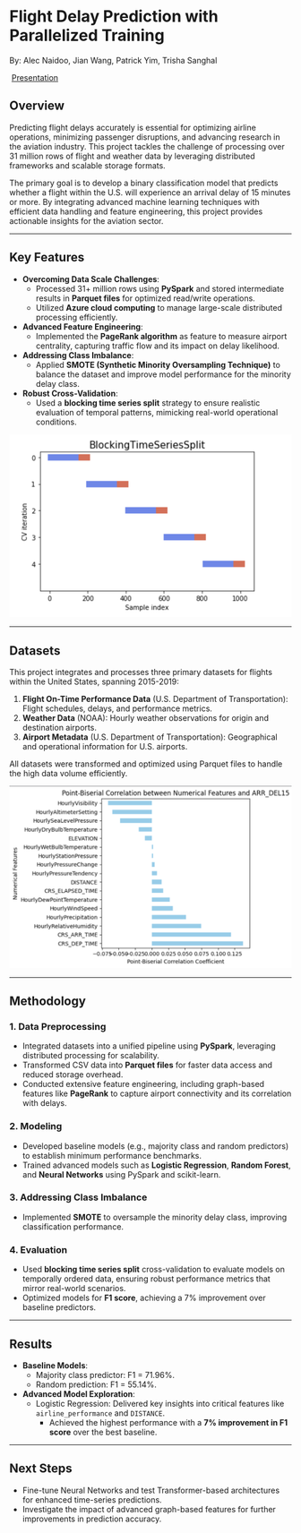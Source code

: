 # **Flight Delay Prediction with Parallelized Training**
By: Alec Naidoo, Jian Wang, Patrick Yim, Trisha Sanghal

&nbsp;[Presentation](Final_Presentation.pdf)

## **Overview**
Predicting flight delays accurately is essential for optimizing airline operations, minimizing passenger disruptions, and advancing research in the aviation industry. This project tackles the challenge of processing over 31 million rows of flight and weather data by leveraging distributed frameworks and scalable storage formats.

The primary goal is to develop a binary classification model that predicts whether a flight within the U.S. will experience an arrival delay of 15 minutes or more. By integrating advanced machine learning techniques with efficient data handling and feature engineering, this project provides actionable insights for the aviation sector.

---

## **Key Features**
- **Overcoming Data Scale Challenges**:
  - Processed 31+ million rows using **PySpark** and stored intermediate results in **Parquet files** for optimized read/write operations.
  - Utilized **Azure cloud computing** to manage large-scale distributed processing efficiently.
- **Advanced Feature Engineering**:
  - Implemented the **PageRank algorithm** as feature to measure airport centrality, capturing traffic flow and its impact on delay likelihood.
- **Addressing Class Imbalance**:
  - Applied **SMOTE (Synthetic Minority Oversampling Technique)** to balance the dataset and improve model performance for the minority delay class.
- **Robust Cross-Validation**:
  - Used a **blocking time series split** strategy to ensure realistic evaluation of temporal patterns, mimicking real-world operational conditions.

![TimeSeriesCV_Strategy](assets/img/blockedtimeseriescv.png)

---

## **Datasets**
This project integrates and processes three primary datasets for flights within the United States, spanning 2015-2019:
1. **Flight On-Time Performance Data** (U.S. Department of Transportation): Flight schedules, delays, and performance metrics.  
2. **Weather Data** (NOAA): Hourly weather observations for origin and destination airports.  
3. **Airport Metadata** (U.S. Department of Transportation): Geographical and operational information for U.S. airports.  

All datasets were transformed and optimized using Parquet files to handle the high data volume efficiently.

![Point_Biserial_Graph](assets/img/point_biserial.png)

---

## **Methodology**

### **1. Data Preprocessing**
- Integrated datasets into a unified pipeline using **PySpark**, leveraging distributed processing for scalability.  
- Transformed CSV data into **Parquet files** for faster data access and reduced storage overhead.  
- Conducted extensive feature engineering, including graph-based features like **PageRank** to capture airport connectivity and its correlation with delays.

### **2. Modeling**
- Developed baseline models (e.g., majority class and random predictors) to establish minimum performance benchmarks.  
- Trained advanced models such as **Logistic Regression**, **Random Forest**, and **Neural Networks** using PySpark and scikit-learn.  

### **3. Addressing Class Imbalance**
- Implemented **SMOTE** to oversample the minority delay class, improving classification performance.  

### **4. Evaluation**
- Used **blocking time series split** cross-validation to evaluate models on temporally ordered data, ensuring robust performance metrics that mirror real-world scenarios.  
- Optimized models for **F1 score**, achieving a 7% improvement over baseline predictors.

---

## **Results**
- **Baseline Models**:
  - Majority class predictor: F1 = 71.96%.  
  - Random prediction: F1 = 55.14%.  
- **Advanced Model Exploration**:
  - Logistic Regression: Delivered key insights into critical features like `airline_performance` and `DISTANCE`.  
    - Achieved the highest performance with a **7% improvement in F1 score** over the best baseline.  

---

## **Next Steps**
- Fine-tune Neural Networks and test Transformer-based architectures for enhanced time-series predictions.  
- Investigate the impact of advanced graph-based features for further improvements in prediction accuracy.
